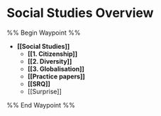 # Social Studies Overview

%% Begin Waypoint %%
- **[[Social Studies]]**
	- **[[1. Citizenship]]**
	- **[[2. Diversity]]**
	- **[[3. Globalisation]]**
	- **[[Practice papers]]**
	- **[[SRQ]]**
	- [[Surprise]]

%% End Waypoint %%